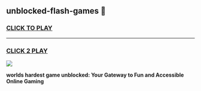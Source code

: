
## unblocked-flash-games 👋
<h3>
<a href="https://premium.freeplayer.one?title=unblocked-flash-games&ref=14F">CLICK TO PLAY</a></h3>
<hr>

<h3>
<a href="https://premium.freeplayer.one?title=unblocked-flash-games&ref=14F">CLICK 2 PLAY</a>
  
</h3>

<a href="https://premium.freeplayer.one?title=unblocked-flash-games&ref=12F/"><img src="https://clearcache.store/games.png"></a>


**worlds hardest game unblocked: Your Gateway to Fun and Accessible Online Gaming**
